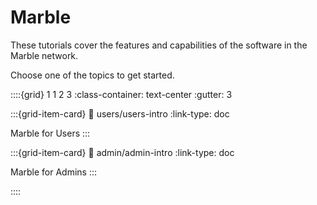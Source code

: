 # Marble

These tutorials cover the features and capabilities of the software in the Marble network.

Choose one of the topics to get started.

::::{grid} 1 1 2 3
:class-container: text-center
:gutter: 3

:::{grid-item-card}
:link: users/users-intro
:link-type: doc

Marble for Users
:::

:::{grid-item-card}
:link: admin/admin-intro
:link-type: doc

Marble for Admins
:::

::::
